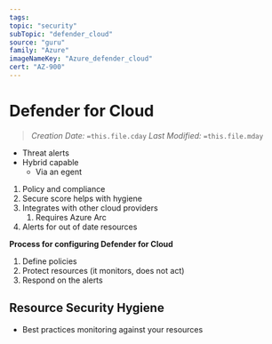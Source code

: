 ```yaml
---
tags:
topic: "security"
subTopic: "defender_cloud"
source: "guru"
family: "Azure"
imageNameKey: "Azure_defender_cloud"
cert: "AZ-900"
---
```

# Defender for Cloud
> *Creation Date:* `=this.file.cday`
> *Last Modified:* `=this.file.mday`

- Threat alerts
- Hybrid capable
	- Via an egent

1. Policy and compliance
2. Secure score helps with hygiene
3. Integrates with other cloud providers
	1. Requires Azure Arc
4. Alerts for out of date resources

**Process for configuring Defender for Cloud**
1. Define policies
2. Protect resources (it monitors, does not act)
3. Respond on the alerts

## Resource Security Hygiene

- Best practices monitoring against your resources